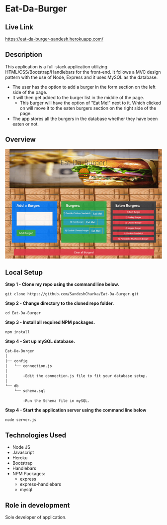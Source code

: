 # Eat-Da-Burger

## Live Link

https://eat-da-burger-sandesh.herokuapp.com/

## Description

This application is a full-stack application utilizing HTML/CSS/Bootstrap/Handlebars for the front-end. It follows a MVC design pattern with the use of Node, Express and it uses MySQL as the database.

* The user has the option to add a burger in the form section on the left side of the page.
* It will then get added to the burger list in the middle of the page.
    * This burger will have the option of "Eat Me!" next to it. Which clicked on will move it to the eaten burgers section on the right side of the page.
* The app stores all the burgers in the database whether they have been eaten or not.


## Overview

<img alt="EatDaBurgerDemoPicture" src="public/assets/img/DemoPicture.png" width="" height="" />

## Local Setup

**Step 1 - Clone my repo using the command line below.**
```
git clone https://github.com/SandeshCharka/Eat-Da-Burger.git
```
**Step 2 - Change directory to the cloned repo folder.**
```
cd Eat-Da-Burger
```
**Step 3 - Install all required NPM packages.**
```
npm install
```
**Step 4 - Set up mySQL database.**
```
Eat-Da-Burger
│
├── config
│   └── connection.js
│        
│       -Edit the connection.js file to fit your database setup.
│ 
└── db
    └── schema.sql

        -Run the Schema file in mySQL.
```
**Step 4 - Start the application server using the command line below**
```
node server.js
```

## Technologies Used

* Node JS
* Javascript
* Heroku
* Bootstrap
* Handlebars
* NPM Packages:
    - express
    - express-handlebars
    - mysql

## Role in development

Sole developer of application.